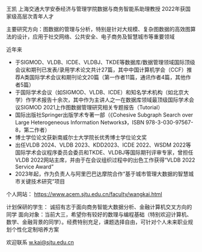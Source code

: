王凯
上海交通大学安泰经济与管理学院数据与商务智能系助理教授
2022年获国家级高层次青年人才

主要研究方向：图数据的管理与分析，特别是针对大规模、复杂图数据的高效图算法的设计，应用于社交网络、公共安全、电子商务及智慧城市等重要领域

近年来
- 于SIGMOD、VLDB、ICDE、VLDBJ、TKDE等数据库/数据管理领域国际顶级会议和期刊已发表/录用学术论文共计27篇，其中中国计算机学会（CCF）推荐A类国际学术会议和期刊论文20篇（第一作者11篇，通讯作者4篇，其他作者5篇）
- 于国际学术会议（如SIGMOD、VLDB、ICDE）和知名学术机构（如北京大学）作学术报告十余次，其中作为主讲人之一在数据库领域最顶级国际学术会议SIGMOD 2021上作图数据管理研究相关专题报告（Tutorial）
- 国际出版社Springer出版学术专著一部（《Cohesive Subgraph Search over Large Heterogeneous Information Networks》，ISBN 978-3-030-97567-8，第二作者）
- 博士学位论文获新南威尔士大学院长优秀博士学位论文奖
- 出任VLDB 2024、VLDB 2023、KDD2023、ICDE 2022、WSDM 2022等国际学术会议程序委员会委员和TKDE、VLDBJ等国际期刊评审专家，曾担任VLDB 2022网站主席，并由于在会议组织过程中的出色工作获得“VLDB 2022 Service Award”
- 2023年起，作为负责人与阿里巴巴达摩院合作“基于城市管理大数据的智慧城市关键技术研究”项目

个人网站： https://www.acem.sjtu.edu.cn/faculty/wangkai.html 

计划保研的学生：
诚招有志于面向商务智能大数据分析、金融计算机交叉方向的同学
面向对象：当前大三，希望你有较好的数理与编程基础（特别欢迎计算机、数学、金融背景的同学）。经费特别充足，课题选择自由，可针对个人未来职业规划个性化定制培养方案

欢迎联系 w.kai@sjtu.edu.cn
